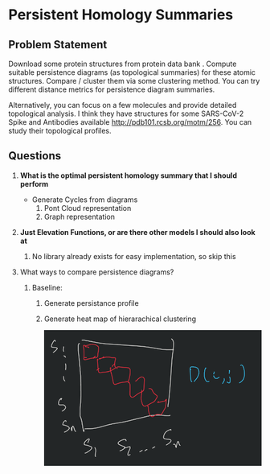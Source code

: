 # Persistent Homology Summaries

## Problem Statement
Download some protein structures from protein data bank . Compute suitable persistence diagrams (as topological summaries) for these atomic structures. Compare / cluster them via some clustering method. You can try different distance metrics for persistence diagram summaries.

Alternatively, you can focus on a few molecules and provide detailed topological analysis. I think they have structures for some SARS-CoV-2 Spike and Antibodies available http://pdb101.rcsb.org/motm/256. You can study their topological profiles.

## Questions

1. **What is the optimal persistent homology summary that I should perform**
    - Generate Cycles from diagrams
       1.  Pont Cloud representation
       2.  Graph representation

2. **Just Elevation Functions, or are there other models I should also look at**
   1. No library already exists for easy implementation, so skip this

3. What ways to compare persistence diagrams?
   1. Baseline:
      1. Generate persistance profile
            
      2. Generate heat map of hierarachical clustering
         <!-- 1. ![](./figures/heat-map-example.png) -->
         <img src="./figures/heat-map-example.png" width="500">

      